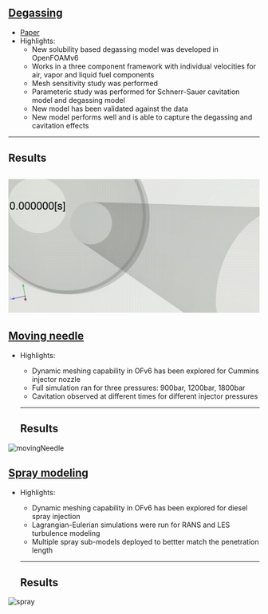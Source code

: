 ## [Degassing](https://rohitmishranitrr.github.io/degassing)

* [Paper](https://journals.sagepub.com/doi/abs/10.1177/1468087421993348)
* Highlights:
  * New solubility based degassing model was developed in OpenFOAMv6
  * Works in a three component framework with individual velocities for air, vapor and liquid fuel components
  * Mesh sensitivity study was performed
  * Parameteric study was performed for Schnerr-Sauer cavitation model and degassing model
  * New model has been validated against the data
  * New model performs well and is able to capture the degassing and cavitation effects
---
## Results 

![degassing](Media1.gif)
---

## [Moving needle](https://rohitmishranitrr.github.io/degassing)

* Highlights:
  * Dynamic meshing capability in OFv6 has been explored for Cummins injector nozzle
  * Full simulation ran for three pressures: 900bar, 1200bar, 1800bar
  * Cavitation observed at different times for different injector pressures
  
  ---
  ## Results
![movingNeedle](movingNeedle_alpha.gif)

## [Spray modeling](https://rohitmishranitrr.github.io/degassing)

* Highlights:
  * Dynamic meshing capability in OFv6 has been explored for diesel spray injection
  * Lagrangian-Eulerian simulations were run for RANS and LES turbulence modeling 
  * Multiple spray sub-models deployed to bettter match the penetration length
  
  ---
  ## Results
![spray](sprayRANS.gif)
